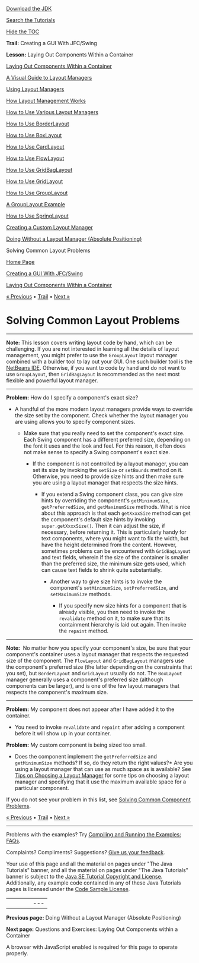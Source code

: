 [Download
the JDK](http://java.sun.com/javase/6/download.jsp)
  
[Search the
Tutorials](../../search.html)
  
[Hide the TOC](javascript:toggleLeft())

**Trail:** Creating a GUI With JFC/Swing
  
**Lesson:** Laying Out Components Within a Container

[Laying Out Components Within a Container](index.html)

[A Visual Guide to Layout Managers](visual.html)

[Using Layout Managers](using.html)

[How Layout Management Works](howLayoutWorks.html)

[How to Use Various Layout Managers](layoutlist.html)

[How to Use BorderLayout](border.html)

[How to Use BoxLayout](box.html)

[How to Use CardLayout](card.html)

[How to Use FlowLayout](flow.html)

[How to Use GridBagLayout](gridbag.html)

[How to Use GridLayout](grid.html)

[How to Use GroupLayout](group.html)

[A GroupLayout Example](groupExample.html)

[How to Use SpringLayout](spring.html)

[Creating a Custom Layout Manager](custom.html)

[Doing Without a Layout Manager (Absolute Positioning)](none.html)

Solving Common Layout Problems

[Home Page](../../index.html)
>
[Creating a GUI With JFC/Swing](../index.html)
>
[Laying Out Components Within a Container](index.html)

[« Previous](none.html) • [Trail](../TOC.html) • [Next »](../QandE/questions-ch4.html)

# Solving Common Layout Problems

---

**Note:** This lesson covers writing layout code by hand, which can be challenging. If you are not interested in learning all the details of layout management, you might prefer to use the `GroupLayout` layout manager combined with a builder tool to lay out your GUI. One such builder tool is the
[NetBeans IDE](../learn/index.html). Otherwise, if you want to code by hand and do not want to use `GroupLayout`, then `GridBagLayout` is recommended as the next most flexible and powerful layout manager.

---

**Problem:**
How do I specify a component's exact size?

* A handful of the more modern layout managers provide ways to override the size set by the component. Check whether the layout manager you are using allows you to specify component sizes.

  * Make sure that you really need to set the component's exact size.
    Each Swing component has a different preferred size,
    depending on
    the font it uses
    and the look and feel.
    For this reason, it often does not make sense
    to specify a Swing component's exact size.

    * If the component is not controlled by a layout manager,
      you can set its size by
      invoking the `setSize` or `setBounds`
      method on it.
      Otherwise, you need to provide size hints
      and then make sure you are using a layout manager
      that respects the size hints.

      * If you extend a Swing component class,
        you can give size hints
        by overriding the component's
        `getMinimumSize`,
        `getPreferredSize`, and
        `getMaximumSize` methods.
        What is nice about this approach
        is that each `getXxxxSize` method
        can get the component's default size hints
        by invoking `super.getXxxxSize()`.
        Then it can adjust the size, if necessary,
        before returning it. This is particularly handy for text components, where you might want to fix the width, but have the height determined from the content. However, sometimes problems can be encountered with `GridBagLayout` and text fields, wherein if the size of the container is smaller than the preferred size, the minimum size gets used, which can cause text fields to shrink quite substantially.

        * Another way to give size hints
          is to invoke the component's `setMinimumSize`,
          `setPreferredSize`, and
          `setMaximumSize` methods.

          * If you specify new size hints for a component that is already visible,
            you then need to invoke the `revalidate` method on it,
            to make sure that its containment hierarchy is laid out again.
            Then invoke the `repaint` method.

---

**Note:** 
No matter how you specify your component's size,
be sure that your component's container uses
a layout manager that respects the requested size of the component.
The `FlowLayout` and `GridBagLayout` managers
use the component's preferred size
(the latter depending on the constraints
that you set),
but `BorderLayout` and `GridLayout` usually do not.
The `BoxLayout` manager generally
uses a component's preferred size
(although components can be larger),
and is one of the few layout managers that respects
the component's maximum size.

---

**Problem:**
My component does not appear after I have added it to the container.

* You need to invoke `revalidate` and `repaint` after adding a component before it will show up in your container.

**Problem:**
My custom component is being sized too small.

* Does the component implement the
  `getPreferredSize` and `getMinimumSize` methods?
  If so, do they return the right values?* Are you using a layout manager
    that can use as much space as is available?
    See [Tips on Choosing a Layout Manager](using.html#choosing)
    for some tips on choosing a layout manager
    and specifying that it use the maximum available space
    for a particular component.

If you do not see your problem in this list, see
[Solving Common Component Problems](../components/problems.html).

[« Previous](none.html)
•
[Trail](../TOC.html)
•
[Next »](../QandE/questions-ch4.html)

---

Problems with the examples? Try [Compiling and Running
the Examples: FAQs](../../information/run-examples.html).
  
Complaints? Compliments? Suggestions? [Give
us your feedback](http://download.oracle.com/javase/feedback.html).

Your use of this page and all the material on pages under "The Java Tutorials" banner,
and all the material on pages under "The Java Tutorials" banner is subject to the [Java SE Tutorial Copyright
and License](../../information/license.html).
Additionally, any example code contained in any of these Java
Tutorials pages is licensed under the
[Code
Sample License](http://developers.sun.com/license/berkeley_license.html).

|  |  |  |  |  |
| --- | --- | --- | --- | --- |
| |  |  | | --- | --- | | duke image | Oracle logo | | [About Oracle](http://www.oracle.com/us/corporate/index.html) | [Oracle Technology Network](http://www.oracle.com/technology/index.html) | [Terms of Service](https://www.samplecode.oracle.com/servlets/CompulsoryClickThrough?type=TermsOfService) | Copyright © 1995, 2011 Oracle and/or its affiliates. All rights reserved. |

**Previous page:** Doing Without a Layout Manager (Absolute Positioning)
  
**Next page:** Questions and Exercises: Laying Out Components within a Container




A browser with JavaScript enabled is required for this page to operate properly.